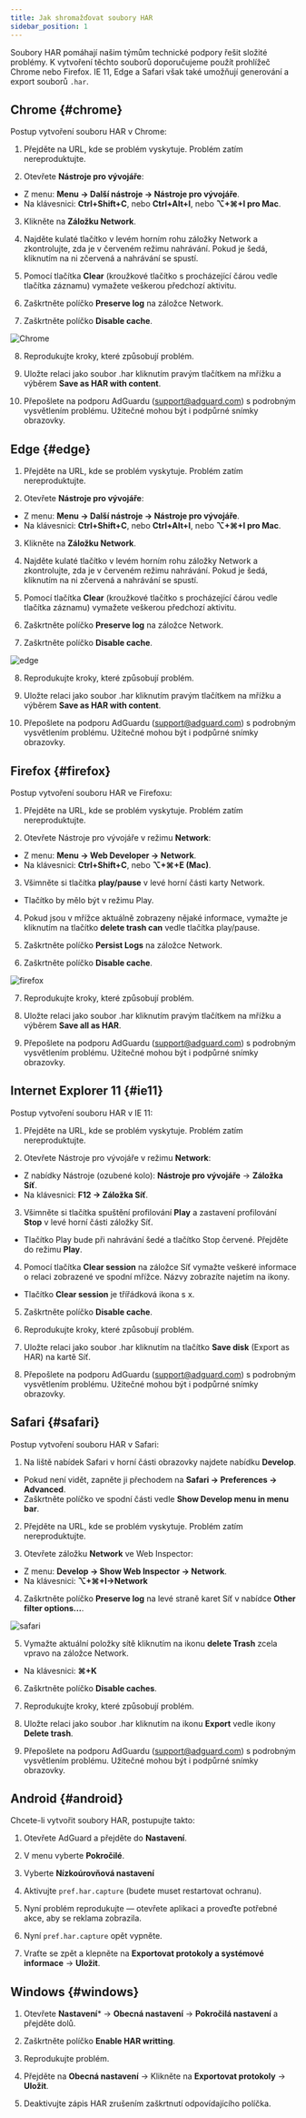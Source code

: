```yaml
---
title: Jak shromažďovat soubory HAR
sidebar_position: 1
---
```


Soubory HAR pomáhají našim týmům technické podpory řešit složité problémy. K vytvoření těchto souborů doporučujeme použít prohlížeč Chrome nebo Firefox. IE 11, Edge a Safari však také umožňují generování a export souborů `.har`.

## Chrome {#chrome}

Postup vytvoření souboru HAR v Chrome:

1. Přejděte na URL, kde se problém vyskytuje. Problém zatím nereproduktujte.

2. Otevřete **Nástroje pro vývojáře**:

- Z menu: **Menu → Další nástroje → Nástroje pro vývojáře**.
- Na klávesnici: **Ctrl+Shift+C**, nebo **Ctrl+Alt+I**, nebo **⌥+⌘+I pro Mac**.

3. Klikněte na **Záložku Network**.

4. Najděte kulaté tlačítko v levém horním rohu záložky Network a zkontrolujte, zda je v červeném režimu nahrávání. Pokud je šedá, kliknutím na ni zčervená a nahrávání se spustí.

5. Pomocí tlačítka **Clear** (kroužkové tlačítko s procházející čárou vedle tlačítka záznamu) vymažete veškerou předchozí aktivitu.

6. Zaškrtněte políčko **Preserve log** na záložce Network.

7. Zaškrtněte políčko **Disable cache**.

![Chrome](https://cdn.adtidy.org/content/Kb/ad_blocker/guides/chrome.png)

8. Reprodukujte kroky, které způsobují problém.

9. Uložte relaci jako soubor .har kliknutím pravým tlačítkem na mřížku a výběrem **Save as HAR with content**.

10. Přepošlete na podporu AdGuardu (support@adguard.com) s podrobným vysvětlením problému. Užitečné mohou být i podpůrné snímky obrazovky.

## Edge {#edge}

1. Přejděte na URL, kde se problém vyskytuje. Problém zatím nereproduktujte.

2. Otevřete **Nástroje pro vývojáře**:

- Z menu: **Menu → Další nástroje → Nástroje pro vývojáře**.
- Na klávesnici: **Ctrl+Shift+C**, nebo **Ctrl+Alt+I**, nebo **⌥+⌘+I pro Mac**.

3. Klikněte na **Záložku Network**.

4. Najděte kulaté tlačítko v levém horním rohu záložky Network a zkontrolujte, zda je v červeném režimu nahrávání. Pokud je šedá, kliknutím na ni zčervená a nahrávání se spustí.

5. Pomocí tlačítka **Clear** (kroužkové tlačítko s procházející čárou vedle tlačítka záznamu) vymažete veškerou předchozí aktivitu.

6. Zaškrtněte políčko **Preserve log** na záložce Network.

7. Zaškrtněte políčko **Disable cache**.

![edge](https://cdn.adtidy.org/content/Kb/ad_blocker/guides/edge.png)

8. Reprodukujte kroky, které způsobují problém.

9. Uložte relaci jako soubor .har kliknutím pravým tlačítkem na mřížku a výběrem **Save as HAR with content**.

10. Přepošlete na podporu AdGuardu (support@adguard.com) s podrobným vysvětlením problému. Užitečné mohou být i podpůrné snímky obrazovky.

## Firefox {#firefox}

Postup vytvoření souboru HAR ve Firefoxu:

1. Přejděte na URL, kde se problém vyskytuje. Problém zatím nereproduktujte.

2. Otevřete Nástroje pro vývojáře v režimu **Network**:
- Z menu: **Menu → Web Developer → Network**.
- Na klávesnici: **Ctrl+Shift+C**, nebo **⌥+⌘+E (Mac)**.

3. Všimněte si tlačítka **play/pause** v levé horní části karty Network.
- Tlačítko by mělo být v režimu Play.

4. Pokud jsou v mřížce aktuálně zobrazeny nějaké informace, vymažte je kliknutím na tlačítko **delete trash can** vedle tlačítka play/pause.

5. Zaškrtněte políčko **Persist Logs** na záložce Network.

6. Zaškrtněte políčko **Disable cache**.

![firefox](https://cdn.adtidy.org/content/Kb/ad_blocker/guides/firefox.png)

7. Reprodukujte kroky, které způsobují problém.

8. Uložte relaci jako soubor .har kliknutím pravým tlačítkem na mřížku a výběrem **Save all as HAR**.

9. Přepošlete na podporu AdGuardu (support@adguard.com) s podrobným vysvětlením problému. Užitečné mohou být i podpůrné snímky obrazovky.

## Internet Explorer 11 {#ie11}

Postup vytvoření souboru HAR v IE 11:

1. Přejděte na URL, kde se problém vyskytuje. Problém zatím nereproduktujte.

2. Otevřete Nástroje pro vývojáře v režimu **Network**:
- Z nabídky Nástroje (ozubené kolo): **Nástroje pro vývojáře** → **Záložka Síť**.
- Na klávesnici: **F12 → Záložka Síť**.

3. Všimněte si tlačítka spuštění profilování **Play** a zastavení profilování **Stop** v levé horní části záložky Síť.
- Tlačítko Play bude při nahrávání šedé a tlačítko Stop červené. Přejděte do režimu **Play**.

4. Pomocí tlačítka **Clear session** na záložce Síť vymažte veškeré informace o relaci zobrazené ve spodní mřížce. Názvy zobrazíte najetím na ikony.
- Tlačítko **Clear session** je třířádková ikona s x.

5. Zaškrtněte políčko **Disable cache**.

6. Reprodukujte kroky, které způsobují problém.

7. Uložte relaci jako soubor .har kliknutím na tlačítko **Save disk** (Export as HAR) na kartě Síť.

8. Přepošlete na podporu AdGuardu (support@adguard.com) s podrobným vysvětlením problému. Užitečné mohou být i podpůrné snímky obrazovky.

## Safari {#safari}

Postup vytvoření souboru HAR v Safari:

1. Na liště nabídek Safari v horní části obrazovky najdete nabídku **Develop**.
- Pokud není vidět, zapněte ji přechodem na **Safari → Preferences → Advanced**.
- Zaškrtněte políčko ve spodní části vedle **Show Develop menu in menu bar**.

2. Přejděte na URL, kde se problém vyskytuje. Problém zatím nereproduktujte.

3. Otevřete záložku **Network** ve Web Inspector:
- Z menu: **Develop → Show Web Inspector → Network**.
- Na klávesnici: **⌥+⌘+I→Network**

4. Zaškrtněte políčko **Preserve log** na levé straně karet Síť v nabídce **Other filter options...**.

![safari](https://cdn.adtidy.org/content/kb/ad_blocker/safari/preserve-log.png)

5. Vymažte aktuální položky sítě kliknutím na ikonu **delete Trash** zcela vpravo na záložce Network.
- Na klávesnici: **⌘+K**

6. Zaškrtněte políčko **Disable caches**.

7. Reprodukujte kroky, které způsobují problém.

8. Uložte relaci jako soubor .har kliknutím na ikonu **Export** vedle ikony **Delete trash**.

9. Přepošlete na podporu AdGuardu (support@adguard.com) s podrobným vysvětlením problému. Užitečné mohou být i podpůrné snímky obrazovky.

## Android {#android}

Chcete-li vytvořit soubory HAR, postupujte takto:

1. Otevřete AdGuard a přejděte do **Nastavení**.

2. V menu vyberte **Pokročilé**.

3. Vyberte **Nízkoúrovňová nastavení**

4. Aktivujte `pref.har.capture` (budete muset restartovat ochranu).

5. Nyní problém reprodukujte — otevřete aplikaci a proveďte potřebné akce, aby se reklama zobrazila.

6. Nyní `pref.har.capture` opět vypněte.

7. Vraťte se zpět a klepněte na **Exportovat protokoly a systémové informace** → **Uložit**.

## Windows {#windows}

1. Otevřete **Nastavení*** → **Obecná nastavení** → **Pokročilá nastavení** a přejděte dolů.

2. Zaškrtněte políčko **Enable HAR writting**.

3. Reprodukujte problém.

4. Přejděte na **Obecná nastavení** → Klikněte na **Exportovat protokoly** → **Uložit**.

5. Deaktivujte zápis HAR zrušením zaškrtnutí odpovídajícího políčka.
